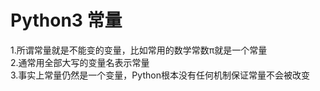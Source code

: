 # Python3 常量

1.所谓常量就是不能变的变量，比如常用的数学常数π就是一个常量  
2.通常用全部大写的变量名表示常量  
3.事实上常量仍然是一个变量，Python根本没有任何机制保证常量不会被改变  
